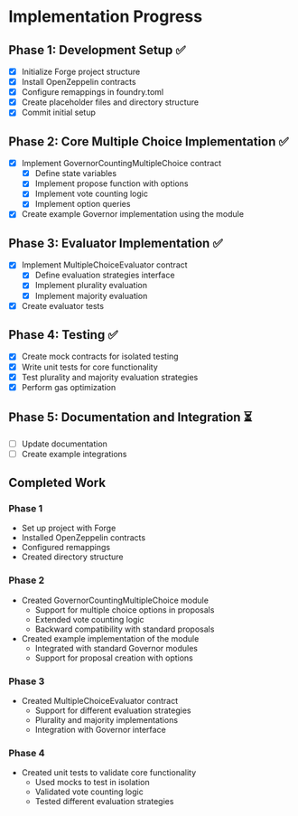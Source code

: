 # Implementation Progress

## Phase 1: Development Setup ✅
- [x] Initialize Forge project structure
- [x] Install OpenZeppelin contracts
- [x] Configure remappings in foundry.toml
- [x] Create placeholder files and directory structure
- [x] Commit initial setup

## Phase 2: Core Multiple Choice Implementation ✅
- [x] Implement GovernorCountingMultipleChoice contract
  - [x] Define state variables
  - [x] Implement propose function with options
  - [x] Implement vote counting logic
  - [x] Implement option queries
- [x] Create example Governor implementation using the module

## Phase 3: Evaluator Implementation ✅
- [x] Implement MultipleChoiceEvaluator contract
  - [x] Define evaluation strategies interface
  - [x] Implement plurality evaluation
  - [x] Implement majority evaluation
- [x] Create evaluator tests

## Phase 4: Testing ✅
- [x] Create mock contracts for isolated testing
- [x] Write unit tests for core functionality
- [x] Test plurality and majority evaluation strategies
- [x] Perform gas optimization

## Phase 5: Documentation and Integration ⏳
- [ ] Update documentation
- [ ] Create example integrations

## Completed Work

### Phase 1
- Set up project with Forge
- Installed OpenZeppelin contracts
- Configured remappings
- Created directory structure

### Phase 2
- Created GovernorCountingMultipleChoice module
  - Support for multiple choice options in proposals
  - Extended vote counting logic
  - Backward compatibility with standard proposals
- Created example implementation of the module
  - Integrated with standard Governor modules
  - Support for proposal creation with options

### Phase 3
- Created MultipleChoiceEvaluator contract
  - Support for different evaluation strategies
  - Plurality and majority implementations
  - Integration with Governor interface

### Phase 4
- Created unit tests to validate core functionality
  - Used mocks to test in isolation
  - Validated vote counting logic
  - Tested different evaluation strategies 